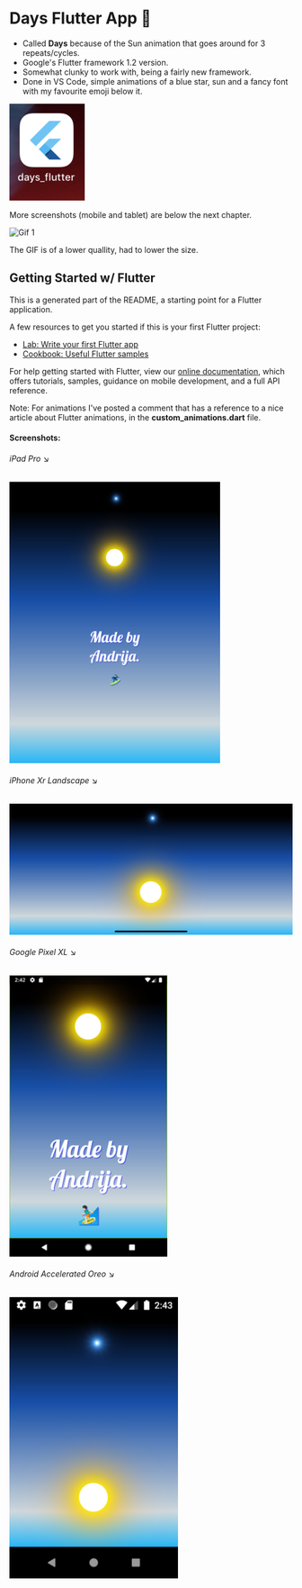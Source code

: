 # Days Flutter App 🦋
* Called <b>Days</b> because of the Sun animation that goes around for 3 repeats/cycles.
* Google's Flutter framework 1.2 version.
* Somewhat clunky to work with, being a fairly new framework.
* Done in VS Code, simple animations of a blue star, sun and a fancy font with my favourite emoji below it.

<img src="screenshots/icon.png" alt="Icon">


More screenshots (mobile and tablet) are below the next chapter.


<img src="screenshots/gif-1.gif" height="500" alt="Gif 1">


The GIF is of a lower quallity, had to lower the size.

## Getting Started w/ Flutter
This is a generated part of the README, a starting point for a Flutter application.

A few resources to get you started if this is your first Flutter project:

- [Lab: Write your first Flutter app](https://flutter.io/docs/get-started/codelab)
- [Cookbook: Useful Flutter samples](https://flutter.io/docs/cookbook)

For help getting started with Flutter, view our [online documentation](https://flutter.io/docs), which offers tutorials, samples, guidance on mobile development, and a full API reference.

Note: For animations I've posted a comment that has a reference to a nice article about Flutter animations, in the <b>custom_animations.dart</b> file.

#### Screenshots:
<h6>iPad Pro &#x2198;</h6>
<img src="screenshots/view-1.png" height="500" alt="View 1">
<h6>iPhone Xr Landscape &#x2198;</h6>
<img src="screenshots/view-2.png" alt="View 2">
<h6>Google Pixel XL &#x2198;</h6>
<img src="screenshots/view-3.png" height="500" alt="View 3">
<h6>Android Accelerated Oreo &#x2198;</h6>
<img src="screenshots/view-4.png" height="500" alt="View 4">
